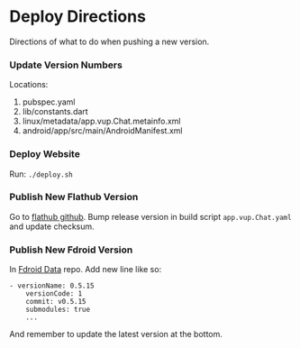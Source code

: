 # Deploy Directions

Directions of what to do when pushing a new version.

### Update Version Numbers

Locations:

1. pubspec.yaml
2. lib/constants.dart
3. linux/metadata/app.vup.Chat.metainfo.xml
4. android/app/src/main/AndroidManifest.xml

### Deploy Website

Run: `./deploy.sh`

### Publish New Flathub Version

Go to [flathub github](github.com/flathub/app.vup.Chat). Bump release version in build script `app.vup.Chat.yaml` and update checksum.

### Publish New Fdroid Version

In [Fdroid Data](https://gitlab.com/lukehmcc/fdroid-data) repo. Add new line like so:

```
- versionName: 0.5.15
    versionCode: 1
    commit: v0.5.15
    submodules: true
    ...
```

And remember to update the latest version at the bottom.
